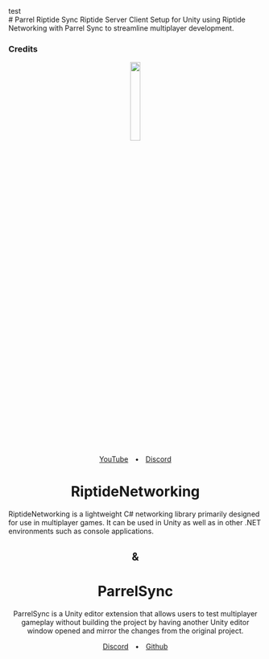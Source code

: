 <link rel="stylesheet" href="https://cdn.jsdelivr.net/npm/bootstrap@4.3.1/dist/css/bootstrap.min.css" integrity="sha384-ggOyR0iXCbMQv3Xipma34MD+dH/1fQ784/j6cY/iJTQUOhcWr7x9JvoRxT2MZw1T" crossorigin="anonymous">

<div class="container-fluid">
    <div class="row">
        <div class= "col-sm-12 alert-danger">
        test
        </div>
    </div>
</div>
# Parrel Riptide Sync
 Riptide Server Client Setup for Unity using Riptide Networking with Parrel Sync to streamline multiplayer development.

### Credits
<div align="center">
  <a href="https://github.com/tom-weiland/RiptideNetworking">
    <img src="https://user-images.githubusercontent.com/51303091/119734159-690afc00-be2f-11eb-9673-c1f998025a3e.png" width="20%" height="auto">
  </a>
</div>
<div align="center"><a href="https://tomweiland.net/youtube">YouTube</a>&emsp;<b>•</b>&emsp;<a href="https://discord.com/invite/tomweiland">Discord</a></div>
<h1 align="center">RiptideNetworking</h1>
<p>RiptideNetworking is a lightweight C# networking library primarily designed for use in multiplayer games. It can be used in Unity as well as in other .NET environments such as console applications.
</p>
<h2 align="center">&</h2>
<div align="center">
<h1 align="center">ParrelSync</h1>
<p>ParrelSync is a Unity editor extension that allows users to test multiplayer gameplay without building the project by having another Unity editor window opened and mirror the changes from the original project.
</p>

<div align="center"><a href="https://discord.gg/TmQk2qG">Discord</a>&emsp;<b>•</b>&emsp;<a href="https://github.com/VeriorPies/ParrelSync">Github</a>
</div></div>
